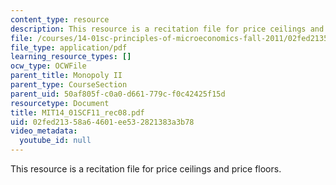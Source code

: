 ```yaml
---
content_type: resource
description: This resource is a recitation file for price ceilings and price floors.
file: /courses/14-01sc-principles-of-microeconomics-fall-2011/02fed21358a64601ee532821383a3b78_MIT14_01SCF11_rec08.pdf
file_type: application/pdf
learning_resource_types: []
ocw_type: OCWFile
parent_title: Monopoly II
parent_type: CourseSection
parent_uid: 50af805f-c0a0-d661-779c-f0c42425f15d
resourcetype: Document
title: MIT14_01SCF11_rec08.pdf
uid: 02fed213-58a6-4601-ee53-2821383a3b78
video_metadata:
  youtube_id: null
---
```

This resource is a recitation file for price ceilings and price floors.

